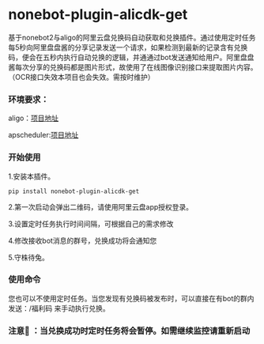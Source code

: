 # nonebot-plugin-alicdk-get

基于nonebot2与aligo的阿里云盘兑换码自动获取和兑换插件。通过使用定时任务每5秒向阿里盘盘酱的分享记录发送一个请求，如果检测到最新的记录含有兑换码，便会在五秒内执行自动兑换的逻辑，并通通过bot发送通知给用户。阿里盘盘酱每次分享的兑换码都是图片形式，故使用了在线图像识别接口来提取图片内容。（OCR接口失效本项目也会失效。需按时维护）

### **环境要求：**

aligo：[项目地址](https://github.com/foyoux/aligo)

apscheduler:[项目地址](https://github.com/nonebot/plugin-apscheduler)

### **开始使用**

1.安装本插件。

```
pip install nonebot-plugin-alicdk-get
```

2.第一次启动会弹出二维码，请使用阿里云盘app授权登录。

3.设置定时任务执行时间间隔，可根据自己的需求修改

4.修改接收bot消息的群号，兑换成功将会通知您

5.守株待兔。

### **使用命令**

您也可以不使用定时任务。当您发现有兑换码被发布时，可以直接在有bot的群内发送：/福利码 来手动执行兑换。

### 注意👀️ ：当兑换成功时定时任务将会暂停。如需继续监控请重新启动
